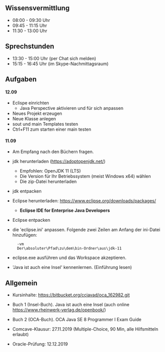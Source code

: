 
## Wissensvermittlung
- 08:00 - 09:30 Uhr
- 09:45 - 11:15 Uhr
- 11:30 - 13:00 Uhr

## Sprechstunden
- 13:30 - 15:00 Uhr (per Chat sich melden)
- 15:15 - 16:45 Uhr (im Skype-Nachmittagsraum)


## Aufgaben

#### 12.09
- Eclispe einrichten
    - Java Perspective aktivieren und für sich anpassen
- Neues Projekt erzeugen
- Neue Klasse anlegen
- sout und main Templates testen
- Ctrl+F11 zum starten einer main testen

#### 11.09

- Am Empfang nach den Büchern fragen.

- jdk herunterladen (https://adoptopenjdk.net/)
    - Empfohlen: OpenJDK 11 (LTS)
    - Die Version für Ihr Betriebssystem (meist Windows x64) wählen
    - Die zip-Datei herunterladen
- jdk entpacken	

- Eclipse herunterladen: https://www.eclipse.org/downloads/packages/
    - **Eclipse IDE for Enterprise Java Developers**
	
- Eclipse entpacken

- die 'eclipse.ini' anpassen. Folgende zwei Zeilen am Anfang der ini-Datei hinzufügen:

		-vm
		Der\absoluter\Pfad\zu\dem\bin-Ordner\aus\jdk-11

- eclipse.exe ausführen und das Workspace akzeptieren.

- 'Java ist auch eine Insel' kennenlernen. (Einführung lesen)

## Allgemein

- Kursinhalte: https://bitbucket.org/ccjavad/oca_162982.git

- Buch 1 (Insel-Buch). Java ist auch eine Insel (auch online https://www.rheinwerk-verlag.de/openbook/)
- Buch 2 (OCA-Buch). OCA Java SE 8 Programmer I Exam Guide 

- Comcave-Klausur: 27.11.2019 (Multiple-Choice, 90 Min, alle Hilfsmitteln erlaubt)
- Oracle-Prüfung: 12.12.2019	
